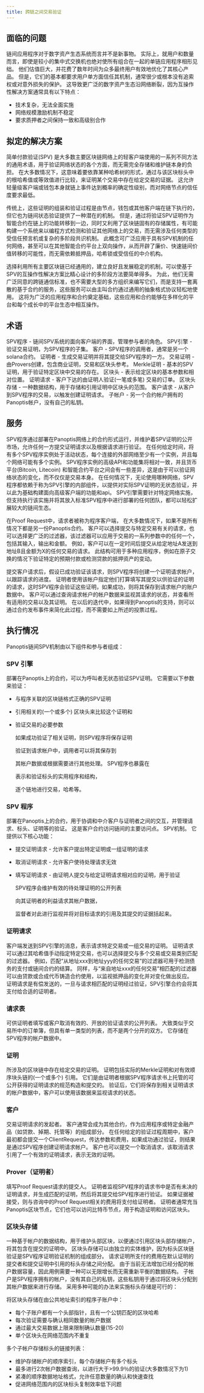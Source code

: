 ```yaml
---
title: 跨链之间交易验证
---
```


## 面临的问题

链间应用程序对于数字资产生态系统而言并不是新事物。 实际上，就用户和数量而言，即使是较小的集中式交换机也绝对使所有组合在一起的单链应用程序相形见绌。 他们估值巨大，并花费了数年时间为众多最终用户有效地优化了其核心产品。 但是，它们的基本都要求用户单方面信任其机制，通常很少或根本没有追索权或对意外损失的保护。 这导致更广泛的数字资产生态沿网络断裂，因为互操作性解决方案通常具有以下特点：

- 技术复杂，无法全面实施
- 网络规模激励机制不稳定
- 要求质押者之间保持一致和高级别合作

## 拟定的解决方案

简单付款验证\(SPV\) 是大多数主要区块链网络上的轻客户端使用的一系列不同方法的通用术语，用于验证网络状态的各个方面，而无需完全存储和维护链本身的负担。 在大多数情况下，这意味着要依靠某种哈希树的形式，通过与该区块标头中的根哈希值或等效值进行比较，来证明某个交易中存在给定交易的证据。 这允许轻量级客户端或钱包本身就链上事件达到概率的确定性级别，而对网络节点的信任度要求最低。

传统上，这些证明的组装和验证过程是由节点，钱包或其他客户端在链下执行的，但它也为链间状态验证提供了一种潜在的机制。 但是，通过将验证SPV证明作为智能合约在链上的功能转移到一边，同时又利用了区块链固有的存储属性，有可能构建一个系统来以编程方式检测和验证其他网络上的交易，而无需涉及任何类型的受信任预言机或复杂的多阶段共识机制。 此概念可广泛应用于具有SPV机制的任何网络，甚至可以在其他智能合约平台上双向操作，从而开辟了廉价、快速链间价值转移的可能性，而无需依赖抵押品，哈希锁或受信任的中介机构。

选择利用所有主要区块链已经通用的，建立良好且发展稳定的机制，可以使基于SPV的互操作性解决方案比精心设计的多阶段方法要简单得多。 为此，他们无需广泛同意的跨链通信标准，也不需要大型的多方组织来编写它们，而是支持一套离散的基于合约的服务，这些服务可以由主叫合约通过通用的抽象格式协议轻松地使用。 这将为广泛的应用程序和合约奠定基础，这些应用和合约能够在多样化的平台和每个成长中的平台生态中相互操作。

## 术语

SPV程序 - 链间SPV系统的面向客户端的界面，管理参与者的角色。 SPV引擎 - 验证交易证明，为SPV程序的子集。 客户 - SPV程序的调用者，通常是另一个solana合约。 证明者 - 生成交易证明并将其提交给SPV程序的一方。 交易证明 - 由Provers创建，包含商业证明，交易和区块头参考。 Merkle证明 - 基本的SPV证明，用于验证特定区块中交易的存在。 区块头 - 表示给定区块的基本参数和相对位置。 证明请求 - 客户下达的由证明人验证(一笔或多笔) 交易的订单。 区块头存储 - 一种数据结构，用于存储和引用证明中区块头的范围。 客户请求 - 从客户到SPV程序的交易，以触发创建证明请求。 子帐户 - 另一个合约帐户拥有的Panoptis帐户，没有自己的私钥。

## 服务

SPV程序通过部署在Panoptis网络上的合约形式运行，并维护着SPV证明的公开市场，允许任何一方提交证明请求以及根据请求进行验证。 在任何给定时间，将有多个SPV程序实例处于活动状态，每个连接的外部网络至少有一个实例，并且每个网络可能有多个实例。 SPV程序实例的高级API和功能集将相对一致，并且货币平台\(Bitcoin, Litecoin\) 和智能合约平台之间会有一些差异，这是由于可以验证网络状态的变化，而不仅仅是交易本身。 在任何情况下，无论使用哪种网络，SPV程序都依赖于称为SPV引擎的内部组件，以提供对实际SPV证明的无状态验证，并以此为基础构建面向高级客户端的功能和api。 SPV引擎需要针对特定网络实施，但支持执行该实施并将其放入标准SPV程序中进行部署的任何团队，都可以轻松扩展较大的链间生态。

在Proof Request中，请求者被称为程序客户端， 在大多数情况下，如果不是所有情况下都是另一份Panoptis合约。 客户可以选择提交与特定交易有关的请求，也可以选择更广泛的过滤器，该过滤器可以应用于交易的一系列参数中的任何一个，包括其输入，输出和金额。 例如，客户可以在一定时间后提交从给定地址A发送到地址B且金额为X的任何交易的请求。 此结构可用于多种应用程序，例如在原子交换的情况下验证特定的预期付款或检测贷款的抵押资产的变动。

提交客户请求后，假设已成功验证该请求，则SPV程序将创建一个证明请求帐户，以跟踪请求的进度。 证明者使用该帐户指定他们打算填写其提交以供验证的证明的请求，这时SPV程序会验证这些证明，如果成功，则将其保存到请求帐户的账户数据中。 客户可以通过查询请求帐户的帐户数据来监视其请求的状态，并查看所有适用的交易以及其证明。 在以后的迭代中，如果得到Panoptis的支持，则可以通过合约发布事件来简化此过程，而不需要如上所述的投票过程。

## 执行情况

Panoptis链间SPV机制由以下组件和参与者组成：

### SPV 引擎

部署在Panoptis上的合约，可以为呼叫者无状态验证SPV证明。 它需要以下参数来验证：

- 与程序关联的区块链格式正确的SPV证明
- 引用相关的(一个或多个) 区块头来比较这个证明和
- 验证交易的必要参数

  如果成功验证了相关证明，则SPV程序将保存证明

  验证到请求帐户中，调用者可以将其保存到

  其帐户数据或根据需要进行其他处理。 SPV程序也暴露在

  表示和验证标头的实用程序和结构，

  逐个链地进行交易，哈希等。

### SPV 程序

部署在Panoptis上的合约，用于协调和中介客户与证明者之间的交互，并管理请求、标头、证明等的验证。 这是客户合约访问链间的主要访问点。 SPV机制。 它提供以下核心功能：

- 提交证明请求 - 允许客户提出特定证明或一组证明的请求
- 取消证明请求 - 允许客户使待处理请求无效
- 填写证明请求 - 由证明人提交与给定证明请求相对应的证明，用于验证

  SPV程序会维护有效的待处理证明的公开列表

  向其证明者的利益请求其帐户数据，

  监督者对此进行监视并将对目标请求的引用及其提交的证据括起来。

### 证明请求

客户端发送到SPV引擎的消息，表示请求特定交易或一组交易的证明。 证明请求可以通过其哈希值手动指定特定交易，也可以选择提交与多个交易或交易类别匹配的过滤器。 例如，匹配“从地址xxx到地址yyy的任何交易”的过滤器可用于检测债务的支付或链间合约的结算。 同样，与“来自地址xxx的任何交易”相匹配的过滤器可以由贷款或合成代币铸造合约使用，以监视抵押品的变化并对变化做出反应。 证明请求是有偿发送的，一旦与请求相匹配的证明经过验证，SPV引擎合约会将其支付给合适的证明者。

### 请求表

可供证明者填写或客户取消有效的、开放的验证请求的公开列表。 大致类似于交易所中的订单簿，但具有单一类型的列表，而不是两个分开的双方。 它存储在SPV程序的帐户数据中。

### 证明

所涉及的区块链中存在给定交易的证明。 证明包括实际的Merkle证明和对有效顺序块头链的(一个或多个) 引用。 它们是由证明者根据SPV程序请求书上托管的可公开获得的证明请求的规范构造和提交的。 验证后，它们将保存到相关证明请求的帐户数据中，客户可以使用该数据来监视请求的状态。

### 客户

交易证明请求的发起者。 客户通常会成为其他合约，作为应用程序或特定金融产品（如贷款、掉期、托管等）的组成部分。 在任何给定的验证过程周期中，客户最初都会提交一个ClientRequest，传达参数和费用，如果成功通过验证，则结果是通过SPV程序创建证明请求帐户。 客户也可以提交一个取消请求，该取消请求引用了一个有效的证明请求，表示无效的证明。

### Prover（证明者）

填写Proof Request请求的提交人。 证明者监视SPV程序的请求书中是否有未决的证明请求，并生成匹配的证明，然后将其提交给SPV程序进行验证。 如果证据被接受，则与咨询中的Proof Request相关的费用将支付给证明者。 证明者通常充当Panoptis区块节点，它们也可以访问比特币节点，用于构造证明和访问区块头。

### 区块头存储

一种基于帐户的数据结构，用于维护头部区块，以便通过引用区块头部存储帐户，将其包含在提交的证明中。 区块头存储可以由独立的实体维护，因为标头区块链验证是SPV程序证明验证机制的组成部分。 请求证明所支付的费用在默认证明的提交者和提交证明中引用的标头存储之间分配。 由于当前无法增加已经分配的帐户数据容量，因此用例需要一种可以无限增长而无需重新平衡的数据结构。 子帐户是SPV程序拥有的帐户，没有其自己的私钥，这些私钥用于通过将区块头分配到其帐户数据来进行存储。 采用多种可能的办法来实施标头存储是可行的：

将区块头存储在由公共地址索引的程序子账户中：

- 每个子账户都有一个头部指针，且有一个公钥匹配的区块哈希
- 每次验证需要与确认相同数量的帐户数据
- 通过最大交易数据上限来限制确认数量\(15-20\)
- 单个区块头在网络范围内不重复

多个子帐户存储标头的链接列表：

- 维护存储帐户的顺序索引，每个存储帐户有多个标头
- 最多进行2次帐户数据查询，以进行大于&gt;99.9％的验证(大多数情况下为1)
- 紧凑的顺序数据地址格式，允许任意数量的确认和快速查找
- 促进网络范围内的区块标头复制效率低下问题
